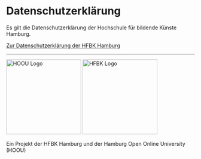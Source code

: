 # Datenschutzerklärung

Es gilt die Datenschutzerklärung der Hochschule für bildende Künste Hamburg.

[Zur Datenschutzerklärung der HFBK Hamburg](https://www.hfbk-hamburg.de/de/hochschule/datenschutzerklärung)

---

<img src="/images/hoou.png" alt="HOOU Logo" style="width: 200px; height: auto;" />
<img src="/images/hfbk.jpg" alt="HFBK Logo" style="width: 200px; height: auto;" />


Ein Projekt der HFBK Hamburg und der Hamburg Open Online University (HOOU) 